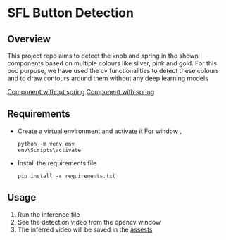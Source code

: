 # SFL Button Detection

## Overview
This project repo aims to detect the knob and spring in the shown components based on multiple colours like silver, pink and gold. For this poc purpose, we have used the cv functionalities to detect these colours and to draw contours around them without any deep learning models

[Component without spring](assests/Media(2).jpg)
[Component with spring](assests/Media(5).jpg)

## Requirements

- Create a virtual environment and activate it
    For window , 
    ```
    python -m venv env
    env\Scripts\activate
    ```
- Install the requirements file
    ```
    pip install -r requirements.txt
    ```

## Usage

1. Run the inference file
2. See the detection video from the opencv window
3. The inferred video will be saved in the [assests](assests)

